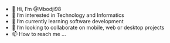 - 👋 Hi, I’m @Mbodji98
- 👀 I’m interested in Technology and Informatics
- 🌱 I’m currently learning software development
- 💞️ I’m looking to collaborate on mobile, web or desktop projects
- 📫 How to reach me ...

<!---
Mbodji98/Mbodji98 is a ✨ special ✨ repository because its `README.md` (this file) appears on your GitHub profile.
You can click the Preview link to take a look at your changes.
--->
